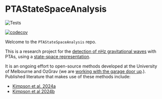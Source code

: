 # PTAStateSpaceAnalysis

![Tests](https://github.com/tomkimpson/PTAStateSpaceAnalysis/actions/workflows/run_test.yml/badge.svg)


[![codecov](https://codecov.io/gh/tomkimpson/PTAStateSpaceAnalysis/graph/badge.svg?token=2PEOHCFV1K)](https://codecov.io/gh/tomkimpson/PTAStateSpaceAnalysis)


Welcome to the `PTAStateSpaceAnalysis` repo.

This is a research project for the [detection of nHz gravitational waves](https://arxiv.org/abs/2105.13270) with PTAs, using a [state-space representation](https://en.wikipedia.org/wiki/State-space_representation). 

It is an ongoing effort to open-source methods developed at the University of Melbourne and OzGrav (we are [working with the garage door up](https://notes.andymatuschak.org/Work_with_the_garage_door_up).). Published literature that makes use of these methods include:

* [Kimpson et al. 2024a](https://arxiv.org/abs/2409.14613)
* [Kimpson et al 2024b](https://arxiv.org/abs/2410.10087)














